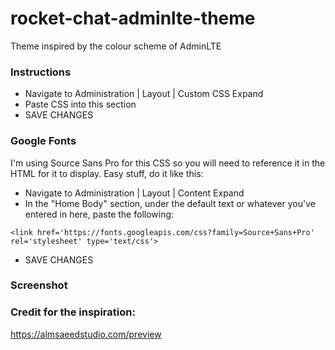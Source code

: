 # rocket-chat-adminlte-theme
Theme inspired by the colour scheme of AdminLTE

### Instructions
- Navigate to Administration | Layout | Custom CSS Expand
- Paste CSS into this section
- SAVE CHANGES

### Google Fonts
I'm using Source Sans Pro for this CSS so you will need to reference it in the HTML for it to display. Easy stuff, do it like this:

- Navigate to Administration | Layout | Content Expand
- In the "Home Body" section, under the default text or whatever you've entered in here, paste the following:

```
<link href='https://fonts.googleapis.com/css?family=Source+Sans+Pro' rel='stylesheet' type='text/css'>
```

- SAVE CHANGES

### Screenshot



### Credit for the inspiration:
https://almsaeedstudio.com/preview
